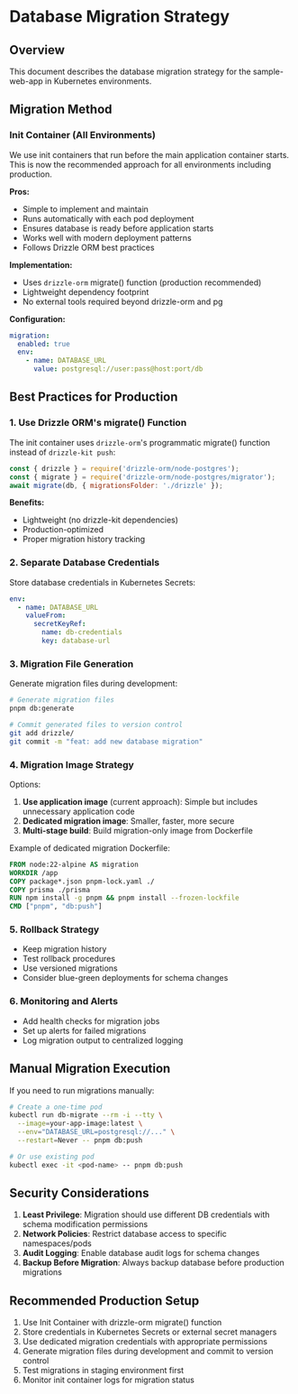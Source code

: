 # Database Migration Strategy

## Overview

This document describes the database migration strategy for the sample-web-app in Kubernetes environments.

## Migration Method

### Init Container (All Environments)

We use init containers that run before the main application container starts. This is now the recommended approach for all environments including production.

**Pros:**

- Simple to implement and maintain
- Runs automatically with each pod deployment
- Ensures database is ready before application starts
- Works well with modern deployment patterns
- Follows Drizzle ORM best practices

**Implementation:**

- Uses `drizzle-orm` migrate() function (production recommended)
- Lightweight dependency footprint
- No external tools required beyond drizzle-orm and pg

**Configuration:**

```yaml
migration:
  enabled: true
  env:
    - name: DATABASE_URL
      value: postgresql://user:pass@host:port/db
```

## Best Practices for Production

### 1. Use Drizzle ORM's migrate() Function

The init container uses `drizzle-orm`'s programmatic migrate() function instead of `drizzle-kit push`:

```javascript
const { drizzle } = require('drizzle-orm/node-postgres');
const { migrate } = require('drizzle-orm/node-postgres/migrator');
await migrate(db, { migrationsFolder: './drizzle' });
```

**Benefits:**
- Lightweight (no drizzle-kit dependencies)
- Production-optimized
- Proper migration history tracking

### 2. Separate Database Credentials

Store database credentials in Kubernetes Secrets:

```yaml
env:
  - name: DATABASE_URL
    valueFrom:
      secretKeyRef:
        name: db-credentials
        key: database-url
```

### 3. Migration File Generation

Generate migration files during development:

```bash
# Generate migration files
pnpm db:generate

# Commit generated files to version control
git add drizzle/
git commit -m "feat: add new database migration"
```

### 4. Migration Image Strategy

Options:

1. **Use application image** (current approach): Simple but includes unnecessary application code
2. **Dedicated migration image**: Smaller, faster, more secure
3. **Multi-stage build**: Build migration-only image from Dockerfile

Example of dedicated migration Dockerfile:

```dockerfile
FROM node:22-alpine AS migration
WORKDIR /app
COPY package*.json pnpm-lock.yaml ./
COPY prisma ./prisma
RUN npm install -g pnpm && pnpm install --frozen-lockfile
CMD ["pnpm", "db:push"]
```

### 5. Rollback Strategy

- Keep migration history
- Test rollback procedures
- Use versioned migrations
- Consider blue-green deployments for schema changes

### 6. Monitoring and Alerts

- Add health checks for migration jobs
- Set up alerts for failed migrations
- Log migration output to centralized logging

## Manual Migration Execution

If you need to run migrations manually:

```bash
# Create a one-time pod
kubectl run db-migrate --rm -i --tty \
  --image=your-app-image:latest \
  --env="DATABASE_URL=postgresql://..." \
  --restart=Never -- pnpm db:push

# Or use existing pod
kubectl exec -it <pod-name> -- pnpm db:push
```

## Security Considerations

1. **Least Privilege**: Migration should use different DB credentials with schema modification permissions
2. **Network Policies**: Restrict database access to specific namespaces/pods
3. **Audit Logging**: Enable database audit logs for schema changes
4. **Backup Before Migration**: Always backup database before production migrations

## Recommended Production Setup

1. Use Init Container with drizzle-orm migrate() function
2. Store credentials in Kubernetes Secrets or external secret managers  
3. Use dedicated migration credentials with appropriate permissions
4. Generate migration files during development and commit to version control
5. Test migrations in staging environment first
6. Monitor init container logs for migration status

